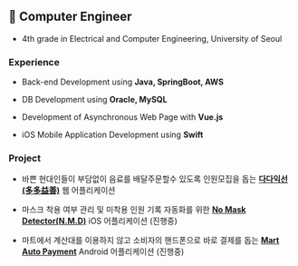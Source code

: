 ## 🌵 Computer Engineer 
- 4th grade in Electrical and Computer Engineering, University of Seoul


### Experience
- Back-end Development using **Java, SpringBoot, AWS**


- DB Development using **Oracle, MySQL**


- Development of Asynchronous Web Page with **Vue.js**


- iOS Mobile Application Development using **Swift**

### Project
- 바쁜 현대인들이 부담없이 음료를 배달주문할수 있도록 인원모집을 돕는 [**다다익선(多多益善)**](https://github.com/j00hyun/the-more-the-better "git repository link") 웹 어플리케이션     
  
  
- 마스크 착용 여부 관리 및 미착용 인원 기록 자동화를 위한 [**No Mask Detector(N.M.D)**](https://github.com/j00hyun/no_mask_detector "git repository link") iOS 어플리케이션 (진행중)    
  
  
- 마트에서 계산대를 이용하지 않고 소비자의 핸드폰으로 바로 결제를 돕는 [**Mart Auto Payment**](https://github.com/j00hyun/mobile-mart-payment "git repository link") Android 어플리케이션 (진행중)   
